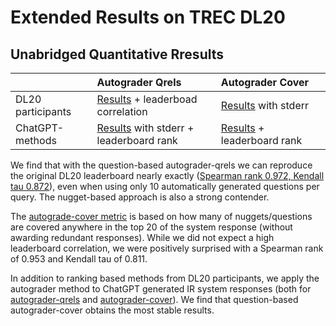 Extended Results on TREC DL20
=========================

<!-- 
1. Results of DL20 participating methods on Autograder-Qrels
2. Results of DL20 participating methods on Autograder-Cover (including standard error bars)
3. Results of ChatGPT-based IR generation methods on Autograder-Qrels -->


## Unabridged Quantitative Rresults 

|  | Autograder Qrels | Autograder Cover |  |
| --- | :-- | :-- | :-- |
| DL20 participants | [Results](dl20-qrels.md) + leaderboad correlation| [Results](dl20-cover.md) with stderr |  |
| ChatGPT-methods | [Results](generation-methods-dl20-qrels.md) with stderr + leaderboard rank | [Results](generation-methods-dl20-cover.md) + leaderboard rank |  |



We find that with the question-based autograder-qrels we can reproduce the original DL20 leaderboard  nearly exactly ([Spearman rank 0.972, Kendall tau 0.872](dl20-qrels.md)), even when using only 10 automatically generated questions per query. The nugget-based approach is also a strong contender.

The [autograde-cover metric](dl20-cover.md) is based on how many of nuggets/questions are covered anywhere in the top 20 of the system response (without awarding redundant responses). While we did not expect a high leaderboard correlation, we were positively surprised with a Spearman rank of 0.953 and Kendall tau of 0.811. 

In addition to ranking based methods from DL20 participants, we apply the autograder method to ChatGPT generated IR system responses (both for [autograder-qrels](generation-methods-dl20-qrels.md) and [autograder-cover](generation-methods-dl20-cover.md)). We find that question-based autograder-cover obtains the most stable results.





